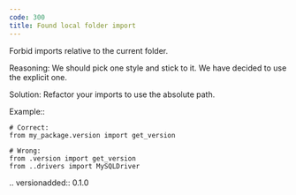 ```yaml
---
code: 300
title: Found local folder import
---
```



Forbid imports relative to the current folder.

Reasoning:
    We should pick one style and stick to it.
    We have decided to use the explicit one.

Solution:
    Refactor your imports to use the absolute path.

Example::

    # Correct:
    from my_package.version import get_version

    # Wrong:
    from .version import get_version
    from ..drivers import MySQLDriver

.. versionadded:: 0.1.0